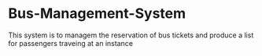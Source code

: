 # Bus-Management-System
This system is to managem the reservation of bus tickets and produce a list for passengers traveing at an instance
